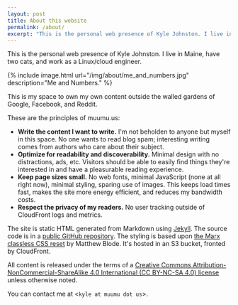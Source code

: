 ```yaml
---
layout: post
title: About this website
permalink: /about/
excerpt: "This is the personal web presence of Kyle Johnston. I live in Maine, have two cats, and work as a Linux/cloud engineer."
---
```


This is the personal web presence of Kyle Johnston. I live in Maine, have two cats, and work as a Linux/cloud engineer.

{% include image.html url="/img/about/me_and_numbers.jpg" description="Me and Numbers." %}

This is my space to own my own content outside the walled gardens of Google, Facebook, and Reddit.

These are the principles of muumu.us:

- **Write the content I want to write.** I'm not beholden to anyone but myself in this space. No one wants to read blog spam; interesting writing comes from authors who care about their subject.
- **Optimize for readability and discoverability.** Minimal design with no distractions, ads, etc. Visitors should be able to easily find things they're interested in and have a pleasurable reading experience.
- **Keep page sizes small.** No web fonts, minimal JavaScript (none at all right now), minimal styling, sparing use of images. This keeps load times fast, makes the site more energy efficient, and reduces my bandwidth costs.
- **Respect the privacy of my readers.** No user tracking outside of CloudFront logs and metrics.

The site is static HTML generated from Markdown using [Jekyll](https://jekyllrb.com/ "Jekyll"). The source code is in a [public GitHub repository](https://github.com/kylerjohnston/muumu.us "kylerjohnston/muumu.us on GitHub"). The styling is based upon [the Marx classless CSS reset](https://mblode.github.io/marx/ "Marx - The classless CSS reset") by Matthew Blode. It's hosted in an S3 bucket, fronted by CloudFront.

All content is released under the terms of a [Creative Commons Attribution-NonCommercial-ShareAlike 4.0 International (CC BY-NC-SA 4.0) license](https://creativecommons.org/licenses/by-nc-sa/4.0/ "Creative Commons Attribution-NonCommercial-ShareAlike 4.0 International (CC BY-NC-SA 4.0)") unless otherwise noted.

You can contact me at <`kyle at muumu dot us`>.
